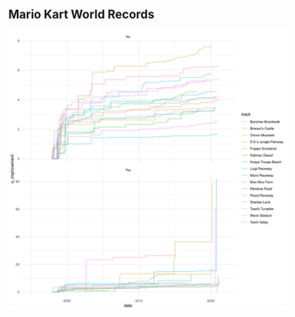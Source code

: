 ## Mario Kart World Records

![time series plot of percentage improvement in mario kart world records by track and shortcut](mario-kart.png)
